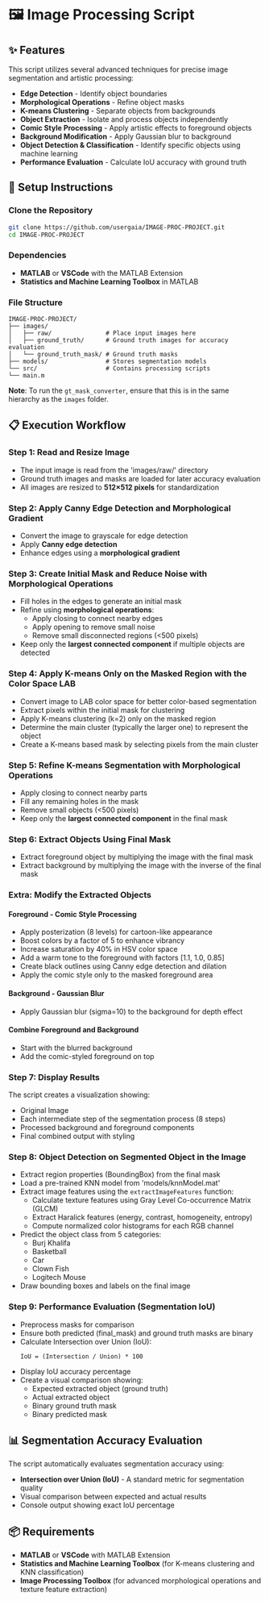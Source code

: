 # 🖼️ Image Processing Script

## ✨ Features

This script utilizes several advanced techniques for precise image segmentation and artistic processing:
- **Edge Detection** - Identify object boundaries
- **Morphological Operations** - Refine object masks
- **K-means Clustering** - Separate objects from backgrounds
- **Object Extraction** - Isolate and process objects independently
- **Comic Style Processing** - Apply artistic effects to foreground objects
- **Background Modification** - Apply Gaussian blur to background
- **Object Detection & Classification** - Identify specific objects using machine learning
- **Performance Evaluation** - Calculate IoU accuracy with ground truth

## 🚀 Setup Instructions

### Clone the Repository

```bash
git clone https://github.com/usergaia/IMAGE-PROC-PROJECT.git
cd IMAGE-PROC-PROJECT
```

### Dependencies

- **MATLAB** or **VSCode** with the MATLAB Extension
- **Statistics and Machine Learning Toolbox** in MATLAB

### File Structure

```
IMAGE-PROC-PROJECT/
├── images/
│   ├── raw/               # Place input images here
│   ├── ground_truth/      # Ground truth images for accuracy evaluation
│   └── ground_truth_mask/ # Ground truth masks
├── models/                # Stores segmentation models
└── src/                   # Contains processing scripts
└── main.m
```
**Note**: To run the `gt_mask_converter`, ensure that this is in the same hierarchy as the `images` folder.  

## 📋 Execution Workflow

### Step 1: Read and Resize Image
- The input image is read from the 'images/raw/' directory
- Ground truth images and masks are loaded for later accuracy evaluation
- All images are resized to **512×512 pixels** for standardization

### Step 2: Apply Canny Edge Detection and Morphological Gradient
- Convert the image to grayscale for edge detection
- Apply **Canny edge detection** 
- Enhance edges using a **morphological gradient**

### Step 3: Create Initial Mask and Reduce Noise with Morphological Operations
- Fill holes in the edges to generate an initial mask
- Refine using **morphological operations**:
  - Apply closing to connect nearby edges
  - Apply opening to remove small noise
  - Remove small disconnected regions (<500 pixels)
- Keep only the **largest connected component** if multiple objects are detected

### Step 4: Apply K-means Only on the Masked Region with the Color Space LAB
- Convert image to LAB color space for better color-based segmentation
- Extract pixels within the initial mask for clustering
- Apply K-means clustering (k=2) only on the masked region
- Determine the main cluster (typically the larger one) to represent the object
- Create a K-means based mask by selecting pixels from the main cluster

### Step 5: Refine K-means Segmentation with Morphological Operations
- Apply closing to connect nearby parts
- Fill any remaining holes in the mask
- Remove small objects (<500 pixels)
- Keep only the **largest connected component** in the final mask


### Step 6: Extract Objects Using Final Mask
- Extract foreground object by multiplying the image with the final mask
- Extract background by multiplying the image with the inverse of the final mask

### Extra: Modify the Extracted Objects
#### Foreground - Comic Style Processing
- Apply posterization (8 levels) for cartoon-like appearance
- Boost colors by a factor of 5 to enhance vibrancy
- Increase saturation by 40% in HSV color space
- Add a warm tone to the foreground with factors [1.1, 1.0, 0.85]
- Create black outlines using Canny edge detection and dilation
- Apply the comic style only to the masked foreground area

#### Background - Gaussian Blur
- Apply Gaussian blur (sigma=10) to the background for depth effect

#### Combine Foreground and Background
- Start with the blurred background
- Add the comic-styled foreground on top

### Step 7: Display Results
The script creates a visualization showing:
- Original Image
- Each intermediate step of the segmentation process (8 steps)
- Processed background and foreground components
- Final combined output with styling

### Step 8: Object Detection on Segmented Object in the Image
- Extract region properties (BoundingBox) from the final mask
- Load a pre-trained KNN model from 'models/knnModel.mat'
- Extract image features using the `extractImageFeatures` function:
  - Calculate texture features using Gray Level Co-occurrence Matrix (GLCM)
  - Extract Haralick features (energy, contrast, homogeneity, entropy)
  - Compute normalized color histograms for each RGB channel
- Predict the object class from 5 categories:
  - Burj Khalifa
  - Basketball
  - Car
  - Clown Fish
  - Logitech Mouse
- Draw bounding boxes and labels on the final image

### Step 9: Performance Evaluation (Segmentation IoU)
- Preprocess masks for comparison
- Ensure both predicted (final_mask) and ground truth masks are binary
- Calculate Intersection over Union (IoU):
  ```
  IoU = (Intersection / Union) * 100
  ```
- Display IoU accuracy percentage
- Create a visual comparison showing:
  - Expected extracted object (ground truth)
  - Actual extracted object
  - Binary ground truth mask
  - Binary predicted mask

## 📊 Segmentation Accuracy Evaluation

The script automatically evaluates segmentation accuracy using:
- **Intersection over Union (IoU)** - A standard metric for segmentation quality
- Visual comparison between expected and actual results
- Console output showing exact IoU percentage

## 📦 Requirements

- **MATLAB** or **VSCode** with MATLAB Extension
- **Statistics and Machine Learning Toolbox** (for K-means clustering and KNN classification)
- **Image Processing Toolbox** (for advanced morphological operations and texture feature extraction)
